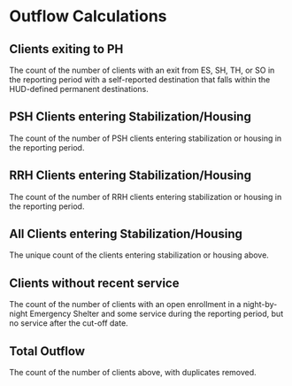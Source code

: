 # Outflow Calculations

## Clients exiting to PH

The count of the number of clients with an exit from ES, SH, TH, or SO in the reporting period with a self-reported destination that falls within the HUD-defined permanent destinations.

## PSH Clients entering Stabilization/Housing

The count of the number of PSH clients entering stabilization or housing in the reporting period.

## RRH Clients entering Stabilization/Housing

The count of the number of RRH clients entering stabilization or housing in the reporting period.

## All Clients entering Stabilization/Housing

The unique count of the clients entering stabilization or housing above.

## Clients without recent service

The count of the number of clients with an open enrollment in a night-by-night Emergency Shelter and some service during the reporting period, but no service after the cut-off date.

## Total Outflow

The count of the number of clients above, with duplicates removed.
